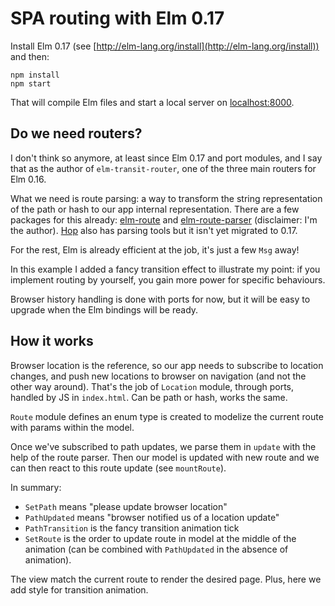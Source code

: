 # SPA routing with Elm 0.17

Install Elm 0.17 (see
[http://elm-lang.org/install](http://elm-lang.org/install)) and then:

```shell
npm install
npm start
```

That will compile Elm files and start a local server on [localhost:8000](http://localhost:8000).


## Do we need routers?

I don't think so anymore, at least since Elm 0.17 and port modules, and I say that as the author of `elm-transit-router`, one of the three main routers for Elm 0.16.

What we need is route parsing: a way to transform the string representation of the path or hash to our app internal representation. There are a few packages for this already: [elm-route](https://github.com/Bogdanp/elm-route) and [elm-route-parser](https://github.com/etaque/elm-route-parser) (disclaimer: I'm the author). [Hop](https://github.com/sporto/hop) also has parsing tools but it isn't yet migrated to 0.17.

For the rest, Elm is already efficient at the job, it's just a few `Msg` away!

In this example I added a fancy transition effect to illustrate my point: if you implement routing by yourself, you gain more power for specific behaviours.

Browser history handling is done with ports for now, but it will be easy to upgrade when the Elm bindings will be ready.


## How it works

Browser location is the reference, so our app needs to subscribe to location changes, and push new locations to browser on navigation (and not the other way around). That's the job of `Location` module, through ports, handled by JS in `index.html`. Can be path or hash, works the same.

`Route` module defines an enum type is created to modelize the current route with params within the model.

Once we've subscribed to path updates, we parse them in `update` with the help of the route parser. Then our model is updated with new route and we can then react to this route update (see `mountRoute`).

In summary:

* `SetPath` means "please update browser location"
* `PathUpdated` means "browser notified us of a location update"
* `PathTransition` is the fancy transition animation tick
* `SetRoute` is the order to update route in model at the middle of the animation (can be combined with `PathUpdated` in the absence of animation).

The view match the current route to render the desired page. Plus, here we add style for transition animation.
